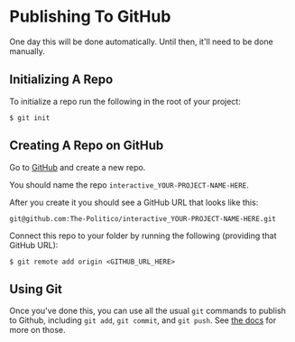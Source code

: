 # Publishing To GitHub

One day this will be done automatically. Until then, it'll need to be done manually.

## Initializing A Repo

To initialize a repo run the following in the root of your project:

```text
$ git init
```

## Creating A Repo on GitHub

Go to [GitHub](https://github.com/new) and create a new repo.

You should name the repo `interactive_YOUR-PROJECT-NAME-HERE`.

After you create it you should see a GitHub URL that looks like this:

```text
git@github.com:The-Politico/interactive_YOUR-PROJECT-NAME-HERE.git
```

Connect this repo to your folder by running the following \(providing that GitHub URL\):

```text
$ git remote add origin <GITHUB_URL_HERE>
```

## Using Git

Once you've done this, you can use all the usual `git` commands to publish to Github, including `git add`, `git commit`, and `git push`. See [the docs](https://git-scm.com/doc) for more on those.

